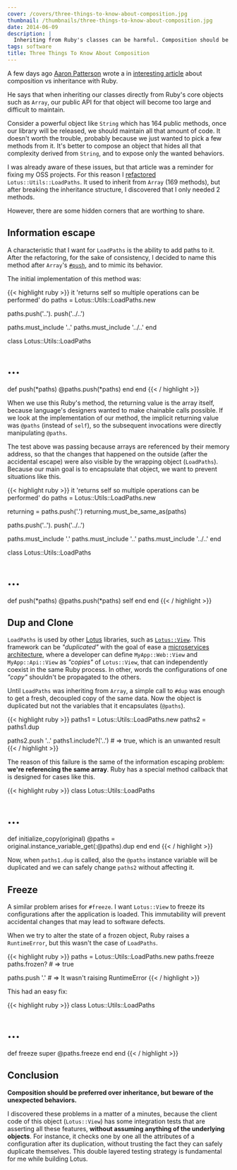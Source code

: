 ```yaml
---
cover: /covers/three-things-to-know-about-composition.jpg
thumbnail: /thumbnails/three-things-to-know-about-composition.jpg
date: 2014-06-09
description: |
  Inheriting from Ruby's classes can be harmful. Composition should be preferred over inheritance, but beware of the unexpected behaviors.
tags: software
title: Three Things To Know About Composition
---
```


A few days ago [Aaron Patterson](https://twitter.com/tenderlove) wrote a in [interesting article](http://tenderlovemaking.com/2014/06/04/yagni-methods-slow-us-down.html) about composition vs inheritance with Ruby.

He says that when inheriting our classes directly from Ruby's core objects such as `Array`, our public API for that object will become too large and difficult to maintain.

Consider a powerful object like `String` which has 164 public methods, once our library will be released, we should maintain all that amount of code.
It doesn't worth the trouble, probably because we just wanted to pick a few methods from it.
It's better to compose an object that hides all that complexity derived from `String`, and to expose only the wanted behaviors.

I was already aware of these issues, but that article was a reminder for fixing my OSS projects.
For this reason I [refactored](https://github.com/lotus/utils/blob/master/lib/lotus/utils/load_paths.rb) `Lotus::Utils::LoadPaths`.
It used to inherit from `Array` (169 methods), but after breaking the inheritance structure, I discovered that I only needed 2 methods.

However, there are some hidden corners that are worthing to share.

## Information escape

A characteristic that I want for `LoadPaths` is the ability to add paths to it.
After the refactoring, for the sake of consistency, I decided to name this method after `Array`'s [`#push`](http://ruby-doc.org/core-2.1.2/Array.html#method-i-push), and to mimic its behavior.

The initial implementation of this method was:

{{< highlight ruby >}}
it 'returns self so multiple operations can be performed' do
  paths = Lotus::Utils::LoadPaths.new

  paths.push('..').
        push('../..')

  paths.must_include '..'
  paths.must_include '../..'
end

class Lotus::Utils::LoadPaths
  # ...

  def push(*paths)
    @paths.push(*paths)
  end
end
{{< / highlight >}}

When we use this Ruby's method, the returning value is the array itself, because language's designers wanted to make chainable calls possible.
If we look at the implementation of our method, the implicit returning value was `@paths` (instead of `self`), so the subsequent invocations were directly manipulating `@paths`.

The test above was passing because arrays are referenced by their memory address, so that the changes that happened on the outside (after the accidental escape) were also visible by the wrapping object (`LoadPaths`).
Because our main goal is to encapsulate that object, we want to prevent situations like this.

{{< highlight ruby >}}
it 'returns self so multiple operations can be performed' do
  paths = Lotus::Utils::LoadPaths.new

  returning = paths.push('.')
  returning.must_be_same_as(paths)

  paths.push('..').
        push('../..')

  paths.must_include '.'
  paths.must_include '..'
  paths.must_include '../..'
end

class Lotus::Utils::LoadPaths
  # ...

  def push(*paths)
    @paths.push(*paths)
    self
  end
end
{{< / highlight >}}

## Dup and Clone

`LoadPaths` is used by other [Lotus](http://lotusrb.org) libraries, such as [`Lotus::View`](https://github.com/lotus/view).
This framework can be _"duplicated"_ with the goal of ease a [microservices architecture](http://martinfowler.com/articles/microservices.html), where a developer can define `MyApp::Web::View` and `MyApp::Api::View` as _"copies"_ of `Lotus::View`, that can independently coexist in the same Ruby process.
In other, words the configurations of one _"copy"_ shouldn't be propagated to the others.

Until `LoadPaths` was inheriting from `Array`, a simple call to `#dup` was enough to get a fresh, decoupled copy of the same data.
Now the object is duplicated but not the variables that it encapsulates (`@paths`).

{{< highlight ruby >}}
paths1 = Lotus::Utils::LoadPaths.new
paths2 = paths1.dup

paths2.push '..'
paths1.include?('..') # => true, which is an unwanted result
{{< / highlight >}}

The reason of this failure is the same of the information escaping problem: **we're referencing the same array**.
Ruby has a special method callback that is designed for cases like this.

{{< highlight ruby >}}
class Lotus::Utils::LoadPaths
  # ...

  def initialize_copy(original)
    @paths = original.instance_variable_get(:@paths).dup
  end
end
{{< / highlight >}}

Now, when `paths1.dup` is called, also the `@paths` instance variable will be duplicated and we can safely change `paths2` without affecting it.

## Freeze

A similar problem arises for `#freeze`.
I want `Lotus::View` to freeze its configurations after the application is loaded.
This immutability will prevent accidental changes that may lead to software defects.

When we try to alter the state of a frozen object, Ruby raises a `RuntimeError`, but this wasn't the case of `LoadPaths`.

{{< highlight ruby >}}
paths = Lotus::Utils::LoadPaths.new
paths.freeze
paths.frozen? # => true

paths.push '.' # => It wasn't raising RuntimeError
{{< / highlight >}}

This had an easy fix:

{{< highlight ruby >}}
class Lotus::Utils::LoadPaths
  # ...

  def freeze
    super
    @paths.freeze
  end
end
{{< / highlight >}}

## Conclusion

**Composition should be preferred over inheritance, but beware of the unexpected behaviors.**

I discovered these problems in a matter of a minutes, because the client code of this object (`Lotus::View`) has some integration tests that are asserting all these features, **without assuming anything of the underlying objects**.
For instance, it checks one by one all the attributes of a configuration after its duplication, without trusting the fact they can safely duplicate themselves.
This double layered testing strategy is fundamental for me while building Lotus.
